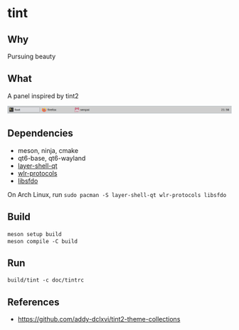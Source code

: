 # tint

## Why

Pursuing beauty

## What

A panel inspired by tint2

<img src="doc/tint.png"/>

## Dependencies

- meson, ninja, cmake
- qt6-base, qt6-wayland
- [layer-shell-qt]
- [wlr-protocols]
- [libsfdo]

On Arch Linux, run `sudo pacman -S layer-shell-qt wlr-protocols libsfdo`

[layer-shell-qt]: https://invent.kde.org/plasma/layer-shell-qt
[wlr-protocols]: https://repology.org/project/wlr-protocols/versions
[libsfdo]: https://gitlab.freedesktop.org/vyivel/libsfdo

## Build

```
meson setup build
meson compile -C build
```

## Run

```
build/tint -c doc/tintrc
```

## References

- https://github.com/addy-dclxvi/tint2-theme-collections

